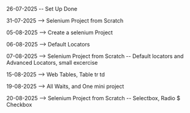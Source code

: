 26-07-2025 -- Set Up Done

31-07-2025 --> Selenium Project from Scratch

05-08-2025 --> Create a selenium Project

06-08-2025 --> Default Locators

07-08-2025  --> Selenium Project from Scratch -- Default locators and Advanced Locators, small excercise

15-08-2025  --> Web Tables, Table tr td

19-08-2025  --> All Waits, and  One mini project

20-08-2025 --> Selenium Project from Scratch -- Selectbox, Radio $ Checkbox

